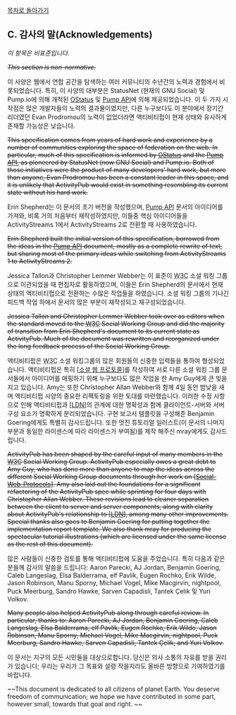 [목차로 돌아가기](ActivityPubContents.md)

## C. 감사의 말(Acknowledgements)

*이 항목은 비표준입니다.*

~~*This section is non-normative.*~~

이 사양은 웹에서 연합 공간을 탐색하는 여러 커뮤니티의 수년간의 노력과 경험에서 비롯되었습니다. 특히, 이 사양의 대부분은 StatusNet (현재의 GNU Social) 및 Pump.io에 의해 개척된 [OStatus](https://www.w3.org/community/ostatus/wiki/Main_Page) 및 [Pump API](https://github.com/pump-io/pump.io/blob/master/API.md)에 의해 제공되었습니다. 이 두 가지 시작점은 많은 개발자들의 노력의 결과물이였지만, 다른 누구보다도 이 분야에서 장기간 리더였던 Evan Prodromou의 노력이 없었더라면 액티비티펍이 현재 상태와 유사하게 존재할 가능성은 낮습니다.

~~This specification comes from years of hard work and experience by a number of communities exploring the space of federation on the web. In particular, much of this specification is informed by [OStatus](https://www.w3.org/community/ostatus/wiki/Main_Page) and the [Pump API](https://github.com/pump-io/pump.io/blob/master/API.md), as pioneered by StatusNet (now GNU Social) and Pump.io. Both of those initiatives were the product of many developers' hard work, but more than anyone, Evan Prodromou has been a constant leader in this space, and it is unlikely that ActivityPub would exist in something resembling its current state without his hard work.~~

Erin Shepherd는 이 문서의 초기 버전을 작성했으며, [Pump API](https://github.com/pump-io/pump.io/blob/master/API.md) 문서의 아이디어를 가져와, 비록 거의 처음부터 재작성하였지만, 이들중 핵심 아이디어들을 ActivityStreams 1에서 ActivityStreams 2로 전환할 때 사용하였습니다.

~~Erin Shepherd built the initial version of this specification, borrowed from the ideas in the [Pump API](https://github.com/pump-io/pump.io/blob/master/API.md) document, mostly as a complete rewrite of text, but sharing most of the primary ideas while switching from ActivityStreams 1 to ActivityStreams 2.~~

[//]: # "번역이 매끄럽지 않은 것 같습니다."

Jessica Tallon과 Christopher Lemmer Webber는 이 표준이 <abbr title="World Wide Web Consortium">W3C</abbr> 소셜 워킹 그룹으로 이관되었을 때 편집자로 활동하였으며, 이들은 Erin Shepherd의 문서에서 현재 상태의 액티비티펍으로 전환하는 수많은 작업들을 하였습니다. 소셜 워킹 그룹의 기나긴 피드백 작업 하에서 문서의 많은 부분이 재작성되고 재구성되었습니다.

~~Jessica Tallon and Christopher Lemmer Webber took over as editors when the standard moved to the <abbr title="World Wide Web Consortium">W3C</abbr> Social Working Group and did the majority of transition from Erin Shepherd's document to its current state as ActivityPub. Much of the document was rewritten and reorganized under the long feedback process of the Social Working Group.~~

[//]: # "번역이 매끄럽지 않은 것 같습니다."

액티비티펍은 <abbr title="World Wide Web Consortium">W3C</abbr> 소셜 워킹그룹의 많은 회원들의 신중한 입력들을 통하여 형성되었습니다. 액티비티펍은 특히 [[소셜 웹 프로토콜](https://www.w3.org/TR/activitypub/#bib-Social-Web-Protocols)]를 작성하여 서로 다른 소셜 워킹 그룹 문서들에서 아이디어를 매핑하기 위해 누구보다도 많은 작업을 한 Amy Guy에게 큰 빚을 지고 있습니다. Amy는 또한 Christopher Allan Webber와 함께 4일 동안 밤낮을 새며 액티비티펍 사양의 중요한 리팩토링을 위한 토대를 마련했습니다. 이러한 수정 사항으로 인해 액티비티펍과 [[LDN](https://www.w3.org/TR/activitypub/#bib-LDN)]의 관계에 대한 명확성과 함께 클라이언트-서버와 서버 구성 요소가 명확하게 분리되었습니다. 구현 보고서 템플릿을 구성해준 Benjamin Goering에게도 특별히 감사드립니다. 또한 멋진 튜토리얼 일러스트(이 문서의 나머지 부분과 동일한 라이센스에 따라 라이센스가 부여됨)를 제작 해주신 mray에게도 감사드립니다.

~~ActivityPub has been shaped by the careful input of many members in the <abbr title="World Wide Web Consortium">W3C</abbr> Social Working Group. ActivityPub especially owes a great debt to Amy Guy, who has done more than anyone to map the ideas across the different Social Working Group documents through her work on [[Social-Web-Protocols](https://www.w3.org/TR/activitypub/#bib-Social-Web-Protocols)]. Amy also laid out the foundations for a significant refactoring of the ActivityPub spec while sprinting for four days with Christopher Allan Webber. These revisions lead to cleaner separation between the client to server and server components, along with clarity about ActivityPub's relationship to [[LDN](https://www.w3.org/TR/activitypub/#bib-LDN)], among many other improvements. Special thanks also goes to Benjamin Goering for putting together the implementation report template. We also thank mray for producing the spectacular tutorial illustrations (which are licensed under the same license as the rest of this document).~~

많은 사람들이 신중한 검토를 통해 액티비티펍에 도움을 주었습니다. 특히 다음과 같은 분들께 감사의 말씀을 드립니다: Aaron Parecki, AJ Jordan, Benjamin Goering, Caleb Langeslag, Elsa Balderrama, elf Pavlik, Eugen Rochko, Erik Wilde, Jason Robinson, Manu Sporny, Michael Vogel, Mike Macgirvin, nightpool, Puck Meerburg, Sandro Hawke, Sarven Capadisli, Tantek Çelik 및 Yuri Volkov.

~~Many people also helped ActivityPub along through careful review. In particular, thanks to: Aaron Parecki, AJ Jordan, Benjamin Goering, Caleb Langeslag, Elsa Balderrama, elf Pavlik, Eugen Rochko, Erik Wilde, Jason Robinson, Manu Sporny, Michael Vogel, Mike Macgirvin, nightpool, Puck Meerburg, Sandro Hawke, Sarven Capadisli, Tantek Çelik, and Yuri Volkov.~~

이 문서는 지구의 모든 시민들을 대상으로합니다. 당신은 의사 소통의 자유를 받을 권리가 있습니다; 우리는 우리가 그 목표와 설령 작을지라도 올바른 방향으로 기여하였기를 바랍니다.

~~This document is dedicated to all citizens of planet Earth. You deserve freedom of communication; we hope we have contributed in some part, however small, towards that goal and right. ~~